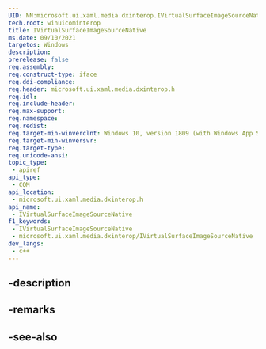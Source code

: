 ```yaml
---
UID: NN:microsoft.ui.xaml.media.dxinterop.IVirtualSurfaceImageSourceNative
tech.root: winuicominterop
title: IVirtualSurfaceImageSourceNative
ms.date: 09/10/2021
targetos: Windows
description: 
prerelease: false
req.assembly: 
req.construct-type: iface
req.ddi-compliance: 
req.header: microsoft.ui.xaml.media.dxinterop.h
req.idl: 
req.include-header: 
req.max-support: 
req.namespace: 
req.redist: 
req.target-min-winverclnt: Windows 10, version 1809 (with Windows App SDK 0.5 or later)
req.target-min-winversvr: 
req.target-type: 
req.unicode-ansi: 
topic_type:
 - apiref
api_type:
 - COM
api_location:
 - microsoft.ui.xaml.media.dxinterop.h
api_name:
 - IVirtualSurfaceImageSourceNative
f1_keywords:
 - IVirtualSurfaceImageSourceNative
 - microsoft.ui.xaml.media.dxinterop/IVirtualSurfaceImageSourceNative
dev_langs:
 - c++
---
```


## -description

## -remarks

## -see-also

